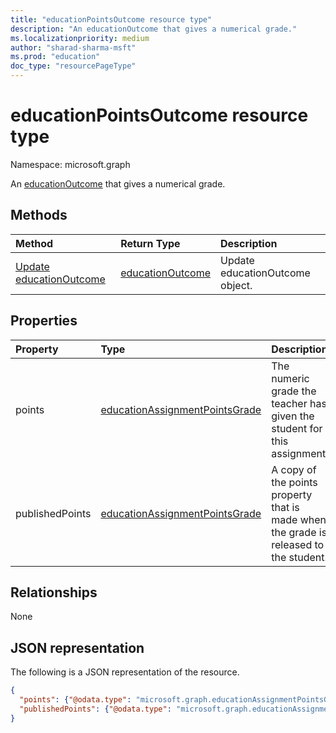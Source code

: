 ```yaml
---
title: "educationPointsOutcome resource type"
description: "An educationOutcome that gives a numerical grade."
ms.localizationpriority: medium
author: "sharad-sharma-msft"
ms.prod: "education"
doc_type: "resourcePageType"
---
```


# educationPointsOutcome resource type

Namespace: microsoft.graph

An [educationOutcome](educationoutcome.md) that gives a numerical grade.

## Methods

| Method       | Return Type | Description |
|:-------------|:------------|:------------|
| [Update educationOutcome](../api/educationoutcome-update.md) | [educationOutcome](educationoutcome.md) | Update educationOutcome object. |

## Properties

| Property     | Type        | Description |
|:-------------|:------------|:------------|
|points|[educationAssignmentPointsGrade](educationassignmentpointsgrade.md)|The numeric grade the teacher has given the student for this assignment.|
|publishedPoints|[educationAssignmentPointsGrade](educationassignmentpointsgrade.md)|A copy of the points property that is made when the grade is released to the student.|

## Relationships

None

## JSON representation

The following is a JSON representation of the resource.

<!-- {
  "blockType": "resource",
  "optionalProperties": [

  ],
  "@odata.type": "microsoft.graph.educationPointsOutcome",
  "keyProperty": "id"
}-->

```json
{
  "points": {"@odata.type": "microsoft.graph.educationAssignmentPointsGrade"},
  "publishedPoints": {"@odata.type": "microsoft.graph.educationAssignmentPointsGrade"}
}
```

<!-- uuid: 16cd6b66-4b1a-43a1-adaf-3a886856ed98
2019-02-04 14:57:30 UTC -->
<!-- {
  "type": "#page.annotation",
  "description": "educationPointsOutcome resource",
  "keywords": "",
  "section": "documentation",
  "tocPath": ""
}-->

